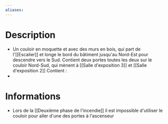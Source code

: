 ```yaml
---
aliases:
---
```

# Description
- Un couloir en moquette et avec des murs en bois, qui part de l'[[Escalier]] et longe le bord du bâtiment jusqu'au Nord-Est pour descendre vers le Sud. Contient deux portes toutes les deux sur le couloir Nord-Sud, qui mènent  à [[Salle d'exposition 3]] et  [[Salle d'exposition 2]]
Contient : 
- 
# Informations
- Lors de la [[Deuxième phase de l'incendie]] il est impossible d'utiliser le couloir pour aller d'une des portes à l'ascenseur 